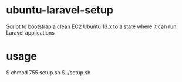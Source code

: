 ubuntu-laravel-setup
====================

Script to bootstrap a clean EC2 Ubuntu 13.x to a state where it can run Laravel applications


usage
====================

  $ chmod 755 setup.sh
  $ ./setup.sh
